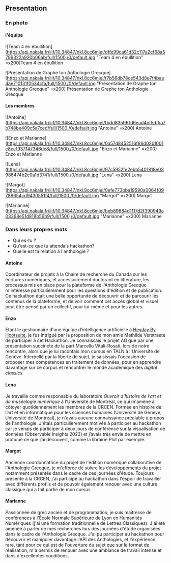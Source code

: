 ## Presentation

### En photo

#### l'équipe

![Team 4 en ébullition](https://api.nakala.fr/iiif/10.34847/nkl.8cc6mjel/dffe99ca61d32c117a2cf68a5799322a920b06ab/full/1500,/0/default.jpg "Team 4 en ébullition" =x200)Team 4 en ébullition

![Présentation de Graphe ton Anthologie Grecque](https://api.nakala.fr/iiif/10.34847/nkl.8cc6mjel/f7b56db78ce543d8e7f4bae4ae710131f0534cfa/full/1500,/0/default.jpg "Présentation de Graphe ton Anthologie Grecque" =x200) Présentation de Graphe ton Anthologie Grecque

#### Les membres
<!-- suggestion: on passe toutes les photos en noir et blanc pour que ce soit plus unifié? -->

![Antoine](https://api.nakala.fr/iiif/10.34847/nkl.8cc6mjel/fbdd835961d6ead4ef5df5a7b748be409c5a7ced/full/1500,/0/default.jpg "Antoine" =x200) Antoine

![Enzo et Marianne](https://api.nakala.fr/iiif/10.34847/nkl.8cc6mjel/0a57d8452516f86d02b1001c8ec1937147346de8/full/1500,/0/default.jpg "Enzo et Marianne" =x200) Enzo et Marianne

![Lena](https://api.nakala.fr/iiif/10.34847/nkl.8cc6mjel/97c5952fe2ebb5401818e03986474b2c0a1d3741/full/1500,/0/default.jpg "Lena" =x200) Lena

![Margot](https://api.nakala.fr/iiif/10.34847/nkl.8cc6mjel/0efe773bba19590a0064f09789654cd9430551f4/full/1500,/0/default.jpg "Margot" =x200) Margot

![Marianne](https://api.nakala.fr/iiif/10.34847/nkl.8cc6mjel/beb89684d1117d2f390949a03368e51d818b56b9/full/1500,/0/default.jpg "Marianne" =x200) Marianne

### Dans leurs propres mots

- Qui es-tu ?
- Qu'est-ce que tu attendais hackathon?
- Quelle est ta relation à l'anthologie ?

#### Antoine

Coordinateur de projets à la Chaire de recherche du Canada sur les écritures numériques, et accessoirement doctorant en littérature, les processus mis en place pour la plateforme de l'Anthologie Grecque m'intéresse particulièrement pour les questions d'édition et de publication. Ce hackathon était une belle opportunité de découvrir et de parcourir les contenus de la plateforme, et de voir comment cet accès global et visuel peut être pensé par un collectif, pour lui-même et pour les autres.

#### Enzo

Étant le gestionnaire d'une équipe d'intelligence artificielle à [Heyday By Hootsuite](https://heyday.hootsuite.com/), je fus intrigué par la proposition de mon amie Mathilde Verstraete de participer à cet Hackathon. Je connaissais le projet AG que par une présentation succincte de la part Marcello Vitali-Rosati, lors de notre rencontre, alors que je lui racontais mon cursus en TALN à l'Université de Genève. Interpellé par la liberté de sujet, je saisissais l'occasion de proposer mes compétences en traitement de données, pour en apprendre davantage sur ce corpus et rencontrer le monde académique des *digital classics*.

#### Lena

Je travaille comme responsable du laboratoire *Ouvroir d’histoire de l’art et de muséologie numérique* à l’Université de Montréal, ce qui m'amène à côtoyer quotidennement les membres de la CRCEN. Formée en histoire de l’art et en informatique pour les sciences humaines (Université de Genève; Université de Montréal), je n'avais aucune connaissance préalable à propos de l'anthologie. J'étais particulièrement motivée à participer au hackathon car je venais de participer à deux jours de conférence sur la visualisation de données (Observable Insights 2022) et j’avais très envie de mettre en pratique ce que j’ai découvert, comme la librairie Plot par exemple.

#### Margot

Ancienne coordonnatrice du projet de l'édition numérique collaborative de l'Anthologie Grecque, je m'efforce de suivre les développements du projet notamment présentés dans le cadre de ces journées d'étude. Toujours présente à la CRCEN, j'ai participé au hackathon dans l'espoir de travailler avec différents profils et de pouvoir également renouer avec une culture classique qui a fait partie de mon cursus.

#### Marianne

Passionnée de grec ancien et de programmation, je suis maîtresse de conférences à l'École Normale Supérieure de Lyon en Humanités Numériques (j'ai une formation traditionnelle de Lettres Classiques). J'ai été amenée à parler de mes recherches lors des journées d'étude organisées dans le cadre de l'Anthologie Grecque. J'ai pu participer au hackathon pour découvrir et manipuler davantage l'API des Anthologies, et l'expérience, rare, tant pour ce qui est de l'ouverture du sujet que sur le format de réalisation, m'a permis de renouer avec une ambiance de travail intense et dans d'excellentes conditions.
